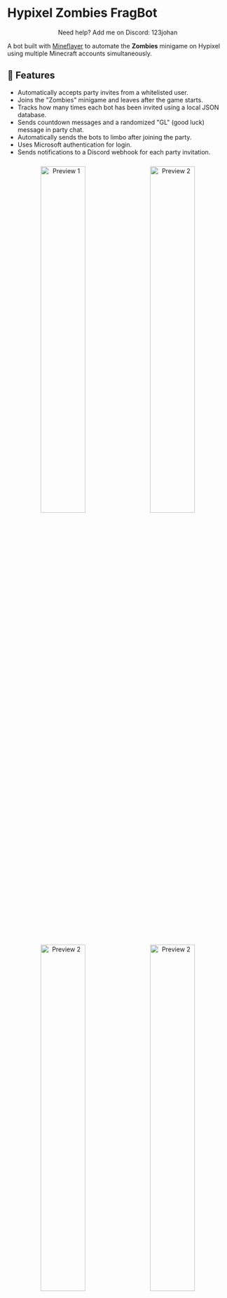 # Hypixel Zombies FragBot

<p align="center">
  Need help? Add me on Discord: 123johan
</p>

A bot built with [Mineflayer](https://github.com/PrismarineJS/mineflayer) to automate the **Zombies** minigame on Hypixel using multiple Minecraft accounts simultaneously.

## 🚀 Features

- Automatically accepts party invites from a whitelisted user.
- Joins the "Zombies" minigame and leaves after the game starts.
- Tracks how many times each bot has been invited using a local JSON database.
- Sends countdown messages and a randomized "GL" (good luck) message in party chat.
- Automatically sends the bots to limbo after joining the party.
- Uses Microsoft authentication for login.
- Sends notifications to a Discord webhook for each party invitation.

<div align="center">
  <img src="https://cdn.discordapp.com/attachments/844689737410281484/1361964816729767976/dc.png?ex=6800ac14&is=67ff5a94&hm=b84e6c1f9989a13375a2c574c676b75f67cddb2946460d393dd59d93d7e61e4d&" alt="Preview 1" width="45%" style="margin: 10px; border-radius: 12px;" />
  <img src="https://cdn.discordapp.com/attachments/844689737410281484/1361964214419197963/image.png?ex=6800ab84&is=67ff5a04&hm=7fc462ff507edfeb5e192218503382ddbe472c5264bc3466afe26dc06aa833d5&" alt="Preview 2" width="45%" style="margin: 10px; border-radius: 12px;" />
  <img src="https://cdn.discordapp.com/attachments/844689737410281484/1361968245187411978/dc2.png?ex=6800af45&is=67ff5dc5&hm=8bf06fb24ccb3291bfa1e8fb989a497d17875bcadaa3eabc18a6a3c0338f54c3&" alt="Preview 2" width="45%" style="margin: 10px; border-radius: 12px;" />
  <img src="https://cdn.discordapp.com/attachments/844689737410281484/1361968433612460143/image.png?ex=6800af72&is=67ff5df2&hm=253b7f944c0b9f0f27560704931973754a982d07d29bf2a1781aae9a20c14360&" alt="Preview 2" width="45%" style="margin: 10px; border-radius: 12px;" />
</div>

## 📦 Installation

1. Clone the repository:

   ```bash
   git clone https://github.com/malparidostodos/Hypixel-Zombies-FragBot.git
   cd Hypixel-Zombies-FragBot
   ```

2. Install dependencies:

   ```bash
   npm install
   ```

3. Configure the bot:

   - Add your Microsoft accounts in `utils/accounts.json`:
     ```json
     [
       { 
         "username": "example1@example.com" 
       },
       { 
         "username": "example2@example.com" 
       }
     ]
     ```

   - Add allowed igns (in-game names) in `utils/whitelist.json` (users the bot will accept party invites from):
     ```json
     [
       "IGN1",
       "IGN2"
     ]
     ```

   - Add your Discord webhook URL in `utils/webhook.json`:
     ```json
     {
       "url": "https://discord.com/api/webhooks/..."
     }
     ```

   - (Optional) Edit the file `utils/glMessages.json` to customize the random messages the bot will send when a match starts:
     ```json
     [
       "GL! ^-^",
       "Good luck!",
       "Let's gooo!",
       "GLHF!",
       "Have fun!",
       "We got this!",
       "Time to pop off!",
       "Good luck everyone!",
       "May RNG be with us!",
       "Sending gamer luck ✨"
     ]
     ```

   - Ensure you manually add your bot usernames (exact in-game names) to `utils/invitationCounts.json` like this:
     ```json
     {
       "BotUsername1": 0,
       "BotUsername2": 0
     }
     ```

## ▶️ Usage

Start the bot with:

```bash
npm start
```

> ℹ️ The first time you run the bot, each account will prompt you to log in with a Microsoft authentication code. Open the link provided in the console and enter the code to authorize the account. The bot won't work until this step is completed.

At this points you can play.

## 📄 License

MIT License.

---

Thanks to ChatGPT for this ReadMe haha
